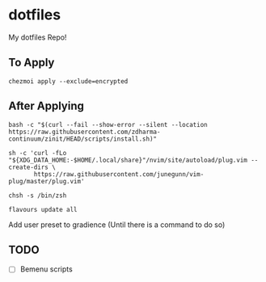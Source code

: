 # dotfiles
My dotfiles Repo!

## To Apply

```
chezmoi apply --exclude=encrypted
```

## After Applying

```
bash -c "$(curl --fail --show-error --silent --location https://raw.githubusercontent.com/zdharma-continuum/zinit/HEAD/scripts/install.sh)"

sh -c 'curl -fLo "${XDG_DATA_HOME:-$HOME/.local/share}"/nvim/site/autoload/plug.vim --create-dirs \
       https://raw.githubusercontent.com/junegunn/vim-plug/master/plug.vim'

chsh -s /bin/zsh

flavours update all
```

Add user preset to gradience (Until there is a command to do so)

## TODO
- [ ] Bemenu scripts
